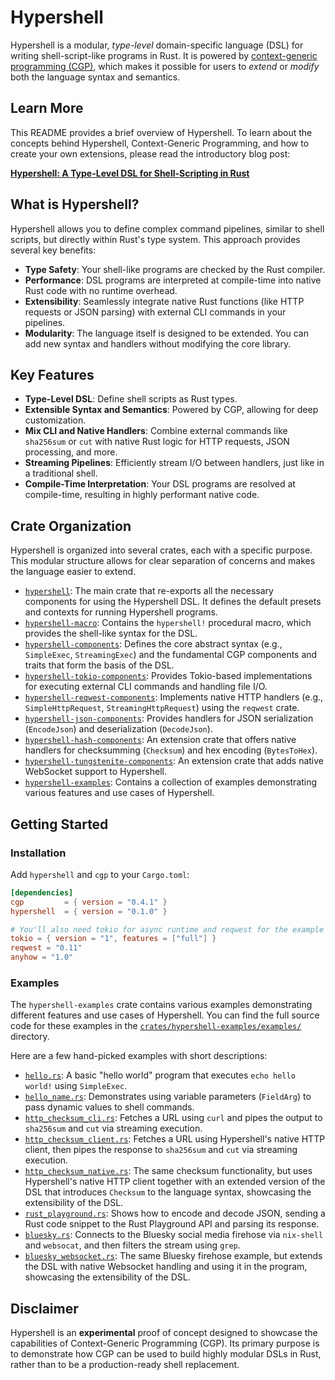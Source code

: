# Hypershell

Hypershell is a modular, *type-level* domain-specific language (DSL) for writing shell-script-like programs in Rust. It is powered by [context-generic programming (CGP)](https://contextgeneric.dev/), which makes it possible for users to *extend* or *modify* both the language syntax and semantics.

## Learn More

This README provides a brief overview of Hypershell. To learn about the concepts behind Hypershell, Context-Generic Programming, and how to create your own extensions, please read the introductory blog post:

[**Hypershell: A Type-Level DSL for Shell-Scripting in Rust**](https://contextgeneric.dev/blog/hypershell-release/)

## What is Hypershell?

Hypershell allows you to define complex command pipelines, similar to shell scripts, but directly within Rust's type system. This approach provides several key benefits:

-   **Type Safety**: Your shell-like programs are checked by the Rust compiler.
-   **Performance**: DSL programs are interpreted at compile-time into native Rust code with no runtime overhead.
-   **Extensibility**: Seamlessly integrate native Rust functions (like HTTP requests or JSON parsing) with external CLI commands in your pipelines.
-   **Modularity**: The language itself is designed to be extended. You can add new syntax and handlers without modifying the core library.

## Key Features

-   **Type-Level DSL**: Define shell scripts as Rust types.
-   **Extensible Syntax and Semantics**: Powered by CGP, allowing for deep customization.
-   **Mix CLI and Native Handlers**: Combine external commands like `sha256sum` or `cut` with native Rust logic for HTTP requests, JSON processing, and more.
-   **Streaming Pipelines**: Efficiently stream I/O between handlers, just like in a traditional shell.
-   **Compile-Time Interpretation**: Your DSL programs are resolved at compile-time, resulting in highly performant native code.

## Crate Organization

Hypershell is organized into several crates, each with a specific purpose. This modular structure allows for clear separation of concerns and makes the language easier to extend.

-   [`hypershell`](./crates/hypershell): The main crate that re-exports all the necessary components for using the Hypershell DSL. It defines the default presets and contexts for running Hypershell programs.
-   [`hypershell-macro`](./crates/hypershell-macro): Contains the `hypershell!` procedural macro, which provides the shell-like syntax for the DSL.
-   [`hypershell-components`](./crates/hypershell-components): Defines the core abstract syntax (e.g., `SimpleExec`, `StreamingExec`) and the fundamental CGP components and traits that form the basis of the DSL.
-   [`hypershell-tokio-components`](./crates/hypershell-tokio-components): Provides Tokio-based implementations for executing external CLI commands and handling file I/O.
-   [`hypershell-reqwest-components`](./crates/hypershell-reqwest-components): Implements native HTTP handlers (e.g., `SimpleHttpRequest`, `StreamingHttpRequest`) using the `reqwest` crate.
-   [`hypershell-json-components`](./crates/hypershell-json-components): Provides handlers for JSON serialization (`EncodeJson`) and deserialization (`DecodeJson`).
-   [`hypershell-hash-components`](./crates/hypershell-hash-components): An extension crate that offers native handlers for checksumming (`Checksum`) and hex encoding (`BytesToHex`).
-   [`hypershell-tungstenite-components`](./crates/hypershell-tungstenite-components): An extension crate that adds native WebSocket support to Hypershell.
-   [`hypershell-examples`](./crates/hypershell-examples): Contains a collection of examples demonstrating various features and use cases of Hypershell.

## Getting Started

### Installation

Add `hypershell` and `cgp` to your `Cargo.toml`:

```toml
[dependencies]
cgp         = { version = "0.4.1" }
hypershell  = { version = "0.1.0" }

# You'll also need tokio for async runtime and reqwest for the example
tokio = { version = "1", features = ["full"] }
reqwest = "0.11"
anyhow = "1.0"
```

### Examples

The `hypershell-examples` crate contains various examples demonstrating different features and use cases of Hypershell. You can find the full source code for these examples in the [`crates/hypershell-examples/examples/`](./crates/hypershell-examples/examples) directory.

Here are a few hand-picked examples with short descriptions:

*   [`hello.rs`](./crates/hypershell-examples/examples/hello.rs): A basic "hello world" program that executes `echo hello world!` using `SimpleExec`.
*   [`hello_name.rs`](./crates/hypershell-examples/examples/hello_name.rs): Demonstrates using variable parameters (`FieldArg`) to pass dynamic values to shell commands.
*   [`http_checksum_cli.rs`](./crates/hypershell-examples/examples/http_checksum_cli.rs): Fetches a URL using `curl` and pipes the output to `sha256sum` and `cut` via streaming execution.
*   [`http_checksum_client.rs`](./crates/hypershell-examples/examples/http_checksum_client.rs): Fetches a URL using Hypershell's native HTTP client, then pipes the response to `sha256sum` and `cut` via streaming execution.
*   [`http_checksum_native.rs`](./crates/hypershell-examples/examples/http_checksum_native.rs): The same checksum functionality, but uses Hypershell's native HTTP client together with an extended version of the DSL that introduces `Checksum` to the language syntax, showcasing the extensibility of the DSL.
*   [`rust_playground.rs`](./crates/hypershell-examples/examples/rust_playground.rs): Shows how to encode and decode JSON, sending a Rust code snippet to the Rust Playground API and parsing its response.
*   [`bluesky.rs`](./crates/hypershell-examples/examples/bluesky.rs): Connects to the Bluesky social media firehose via `nix-shell` and `websocat`, and then filters the stream using `grep`.
*   [`bluesky_websocket.rs`](./crates/hypershell-examples/examples/bluesky_websocket.rs): The same Bluesky firehose example, but extends the DSL with native Websocket handling and using it in the program, showcasing the extensibility of the DSL.

## Disclaimer

Hypershell is an **experimental** proof of concept designed to showcase the capabilities of Context-Generic Programming (CGP). Its primary purpose is to demonstrate how CGP can be used to build highly modular DSLs in Rust, rather than to be a production-ready shell replacement.
